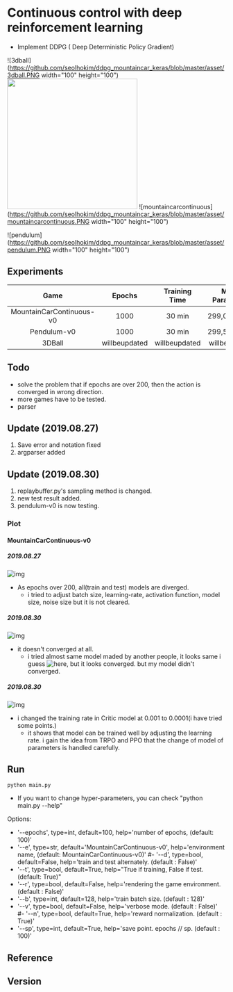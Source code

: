 # Continuous control with deep reinforcement learning
- Implement DDPG ( Deep Deterministic Policy Gradient)

![3dball](https://github.com/seolhokim/ddpg_mountaincar_keras/blob/master/asset/3dball.PNG width="100" height="100")
<img src="https://github.com/seolhokim/ddpg_mountaincar_keras/blob/master/asset/3dball.PNG" width="300" height="300">
![mountaincarcontinuous](https://github.com/seolhokim/ddpg_mountaincar_keras/blob/master/asset/mountaincarcontinuous.PNG width="100" height="100")

![pendulum](https://github.com/seolhokim/ddpg_mountaincar_keras/blob/master/asset/pendulum.PNG width="100" height="100")

## Experiments

| Game | Epochs | Training Time | Model Parameters |
| :---: | :---: | :---: | :---: |
| MountainCarContinuous-v0 | 1000 | 30 min | 299,032(total)
| Pendulum-v0 | 1000 | 30 min | 299,536(total)
| 3DBall | willbeupdated | willbeupdated | willbeupdated

## Todo
  - solve the problem that if epochs are over 200, then the action is converged in wrong direction.
  - more games have to be tested.
  - parser

## Update (2019.08.27)
1. Save error and notation fixed
2. argparser added

## Update (2019.08.30)
1. replaybuffer.py's sampling method is changed.
2. new test result added.
3. pendulum-v0 is now testing.

### Plot
#### MountainCarContinuous-v0
##### 2019.08.27
![img](https://github.com/seolhokim/ddpg_mountaincar_keras/blob/master/asset/mountaincar.png)
 - As epochs over 200, all(train and test) models are diverged.
   * i tried to adjust batch size, learning-rate, activation function, model size, noise size but it is not cleared.
##### 2019.08.30
![img](https://github.com/seolhokim/ddpg_mountaincar_keras/blob/master/asset/mountaincar_08_30.PNG)
  - it doesn't converged at all.
    * i tried almost same model maded by another people, it looks same i guess ![here](https://github.com/piotrplata/keras-ddpg), but 
      it looks converged. but my model didn't converged.
##### 2019.08.30
![img](https://github.com/seolhokim/ddpg_mountaincar_keras/blob/master/asset/mountaincar_09_02.PNG)
  - i changed the training rate in Critic model at 0.001 to 0.0001(i have tried some points.)
     * it shows that model can be trained well by adjusting the learning rate. i gain the idea from TRPO and PPO that the change of model of parameters is handled carefully.
  
## Run

~~~
python main.py
~~~
- If you want to change hyper-parameters, you can check "python main.py --help"

Options:
- '--epochs', type=int, default=100, help='number of epochs, (default: 100)'
- '--e', type=str, default='MountainCarContinuous-v0', help='environment name, (default: MountainCarContinuous-v0)'
#- '--d', type=bool, default=False, help='train and test alternately. (default : False)'
- '--t', type=bool, default=True, help="True if training, False if test. (default: True)"
- '--r', type=bool, default=False, help='rendering the game environment. (default : False)'
- '--b', type=int, default=128, help='train batch size. (default : 128)'
- '--v', type=bool, default=False, help='verbose mode. (default : False)'
#- '--n', type=bool, default=True, help='reward normalization. (default : True)'
- '--sp', type=int, default=True, help='save point. epochs // sp. (default : 100)'

## Reference

## Version

